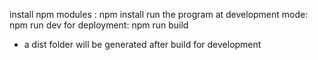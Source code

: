 install npm modules : npm install
run the program at development mode: npm run dev
for deployment: npm run build
- a dist folder will be generated after build for development